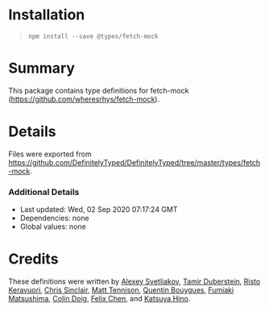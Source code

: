 # Installation
> `npm install --save @types/fetch-mock`

# Summary
This package contains type definitions for fetch-mock (https://github.com/wheresrhys/fetch-mock).

# Details
Files were exported from https://github.com/DefinitelyTyped/DefinitelyTyped/tree/master/types/fetch-mock.

### Additional Details
 * Last updated: Wed, 02 Sep 2020 07:17:24 GMT
 * Dependencies: none
 * Global values: none

# Credits
These definitions were written by [Alexey Svetliakov](https://github.com/asvetliakov), [Tamir Duberstein](https://github.com/tamird), [Risto Keravuori](https://github.com/merrywhether), [Chris Sinclair](https://github.com/chrissinclair), [Matt Tennison](https://github.com/matttennison), [Quentin Bouygues](https://github.com/quentinbouygues), [Fumiaki Matsushima](https://github.com/mtsmfm), [Colin Doig](https://github.com/captain-igloo), [Felix Chen](https://github.com/ChenNima), and [Katsuya Hino](https://github.com/dobogo).
